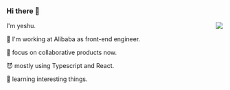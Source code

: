 ### Hi there 👋

<img align="right" src="https://github-readme-stats.vercel.app/api?username=xdlrt&show_icons=true&icon_color=CE1D2D&text_color=718096&bg_color=ffffff&hide_title=true" />

<!--
**xdlrt/xdlrt** is a ✨ _special_ ✨ repository because its `README.md` (this file) appears on your GitHub profile.

Here are some ideas to get you started:

- 🔭 I’m currently working on ...
- 🌱 I’m currently learning ...
- 👯 I’m looking to collaborate on ...
- 🤔 I’m looking for help with ...
- 💬 Ask me about ...
- 📫 How to reach me: ...
- 😄 Pronouns: ...
- ⚡ Fun fact: ...
-->
I'm yeshu.

:star2: I'm working at Alibaba as front-end engineer.

:sunrise: focus on collaborative products now.

:smiling_imp: mostly using Typescript and React.

:rice: learning interesting things.
